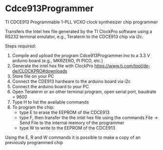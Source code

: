 # Cdce913Programmer
TI CDCE913 Programmable 1-PLL VCXO clock synthesizer chip programmer

Transfers the Intel hex file generated by the TI ClockPro software using a RS232 terminal emulator, e.g., Teraterm to the CDCE913 chip via i2c.

Steps required:
1. Compile and upload the program Cdce913Programmer.ino to a 3.3 V arduino board (e.g., MKRZERO, PI PICO, etc.)
3. Generate the intel hex file with ClockPro https://www.ti.com/tool/de-de/CLOCKPRO#downloads
4. Store file on your PC
5. Connect the CDE913 hardware to the arduino board via i2c
6. Connect the arduino board to your PC
7. Open Teraterm or an other terminal program, open serial port, baudrate = 9600
8. Type H to list the available commands
9. To program the chip:
   - type E to erase the EEPROM of the CDCE913
   - type F, then transfer the the intel hex file using the commands  File -> Send File to the internal memory of the programmer
   - type W to write to the EEPROM of the CDCE913

Using the E, R and W commands it is possible to make a copy of an previously programmed chip

     

